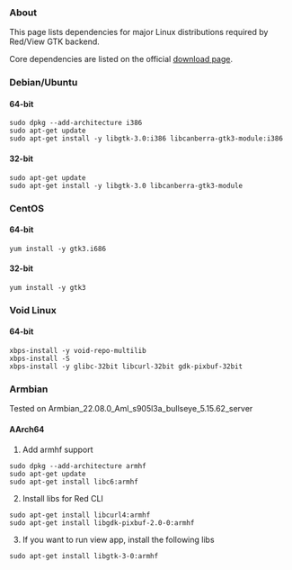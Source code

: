 ### About

This page lists dependencies for major Linux distributions required by Red/View GTK backend.

Core dependencies are listed on the official [download page](https://www.red-lang.org/p/download.html).

### Debian/Ubuntu

#### 64-bit

```
sudo dpkg --add-architecture i386
sudo apt-get update
sudo apt-get install -y libgtk-3.0:i386 libcanberra-gtk3-module:i386
```

#### 32-bit

```
sudo apt-get update
sudo apt-get install -y libgtk-3.0 libcanberra-gtk3-module
```

### CentOS

#### 64-bit

```
yum install -y gtk3.i686
```

#### 32-bit

```
yum install -y gtk3
```

### Void Linux

#### 64-bit
```
xbps-install -y void-repo-multilib
xbps-install -S
xbps-install -y glibc-32bit libcurl-32bit gdk-pixbuf-32bit
```

### Armbian

Tested on Armbian_22.08.0_Aml_s905l3a_bullseye_5.15.62_server

#### AArch64
1. Add armhf support
```
sudo dpkg --add-architecture armhf
sudo apt-get update
sudo apt-get install libc6:armhf
```
2. Install libs for Red CLI
```
sudo apt-get install libcurl4:armhf
sudo apt-get install libgdk-pixbuf-2.0-0:armhf
```
3. If you want to run view app, install the following libs
```
sudo apt-get install libgtk-3-0:armhf
```
